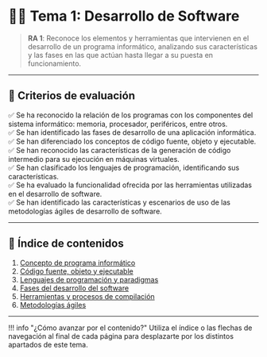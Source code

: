 # 👨‍💻 Tema 1: Desarrollo de Software

> **RA 1**: Reconoce los elementos y herramientas que intervienen en el desarrollo de un programa informático, analizando sus características y las fases en las que actúan hasta llegar a su puesta en funcionamiento.

---

## 🎯 Criterios de evaluación

✅ Se ha reconocido la relación de los programas con los componentes del sistema informático: memoria, procesador, periféricos, entre otros.  
✅ Se han identificado las fases de desarrollo de una aplicación informática.  
✅ Se han diferenciado los conceptos de código fuente, objeto y ejecutable.  
✅ Se han reconocido las características de la generación de código intermedio para su ejecución en máquinas virtuales.  
✅ Se han clasificado los lenguajes de programación, identificando sus características.  
✅ Se ha evaluado la funcionalidad ofrecida por las herramientas utilizadas en el desarrollo de software.  
✅ Se han identificado las características y escenarios de uso de las metodologías ágiles de desarrollo de software.  

---

## 📘 Índice de contenidos

1. [Concepto de programa informático](concepto.md)
2. [Código fuente, objeto y ejecutable](codigo.md)
3. [Lenguajes de programación y paradigmas](lenguajes.md)
4. [Fases del desarrollo del software](fases.md)
5. [Herramientas y procesos de compilación](herramientas.md)
6. [Metodologías ágiles](metodologias.md)

--- 

!!! info "¿Cómo avanzar por el contenido?"
    Utiliza el índice o las flechas de navegación al final de cada página para desplazarte por los distintos apartados de este tema.
